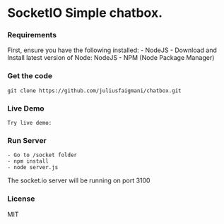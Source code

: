 # SocketIO Simple chatbox.

### Requirements
First, ensure you have the following installed:
    - NodeJS - Download and Install latest version of Node: NodeJS
    - NPM (Node Package Manager)

### Get the code
    git clone https://github.com/juliusfaigmani/chatbox.git

### Live Demo
    Try live demo: 

### Run Server
    - Go to /socket folder
    - npm install
    - node server.js

The socket.io server will be running on port 3100


### License
MIT